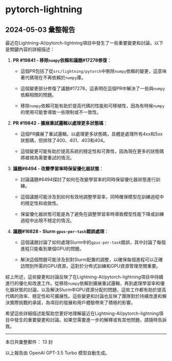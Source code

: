 # pytorch-lightning

## 2024-05-03 彙整報告

最近在Lightning-AI/pytorch-lightning項目中發生了一些重要變更和討論，以下是關鍵內容的詳細描述：



1. **PR #19841 - 移除`numpy`依賴和議題#17278修復**：

   - 這個PR包括了從`src/lightning/pytorch`中刪除`numpy`依賴的變更，這意味著代碼現在不再依賴於`numpy`庫。

   - 這個變更部分修復了議題#17278，這表明在這個PR中解決了一些與`numpy`依賴相關的問題。

   - 移除`numpy`依賴可能有助於提高代碼的性能和可移植性，因為有時候`numpy`的使用可能會導致一些限制或不一致性。



2. **PR #19842 - 擴展重試邏輯以處理更多狀態碼**：

   - 這個PR擴展了重試邏輯，以處理更多狀態碼，具體是處理所有4xx和5xx狀態碼，但排除了400、401、403和404。

   - 這個變更可能有助於提高系統的穩定性和可靠性，因為現在更多的狀態碼將被視為需要重試的情況。



3. **議題#6494 - 改變學習率時保留優化器狀態**：

   - 討論議題#6494探討了如何在改變學習率的同時保留優化器狀態進行訓練。

   - 這個議題可能涉及到如何有效地調整學習率，同時確保模型在訓練過程中的穩定性和收斂性。

   - 保留優化器狀態可能是為了避免在調整學習率時導致模型性能下降或訓練過程中出現不穩定的情況。



4. **議題#16828 - Slurm `gpus-per-task`錯誤處理**：

   - 這個議題討論了如何處理Slurm中的`gpus-per-task`錯誤，其中討論了每個進程只能看到單個GPU的問題。

   - 解決這個問題可能涉及到對Slurm配置的調整，以確保每個進程可以正確訪問到所需的GPU資源，這對於分佈式訓練和GPU資源管理至關重要。



綜上所述，這些變更和討論反映了在Lightning-AI/pytorch-lightning項目中持續進行的優化和改進工作。從移除`numpy`依賴到擴展重試邏輯，再到處理學習率和優化器狀態的討論，以及解決Slurm中GPU資源分配的問題，這些工作都有助於提高代碼的效率、穩定性和可擴展性。這些變更和討論也反映了團隊對於持續改進和解決實際挑戰的承諾，為項目的發展和用戶體驗帶來了積極的影響。



希望這些詳細描述能幫助您更好地理解最近在Lightning-AI/pytorch-lightning項目中發生的重要變更和討論。如果您需要進一步的解釋或有其他問題，請隨時告訴我。



---



本日共彙整郵件： 13 封



以上報告由 OpenAI GPT-3.5 Turbo 模型自動生成。